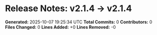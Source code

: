 # Release Notes: v2.1.4 → v2.1.4

**Generated:** 2025-10-07 19:25:34 UTC
**Total Commits:** 0
**Contributors:** 0
**Files Changed:** 0
**Lines Added:** +0
**Lines Removed:** -0

